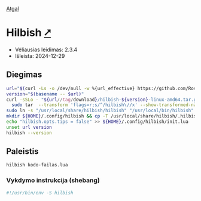[Atgal](./readme.md)

# Hilbish [&#x2B67;](https://rosettea.github.io/Hilbish/)

* Vėliausias leidimas: 2.3.4
* Išleista: 2024-12-29

## Diegimas

```bash
url="$(curl -Ls -o /dev/null -w %{url_effective} https://github.com/Rosettea/Hilbish/releases/latest)"
version="$(basename -- $url)"
curl -sSLo - "${url//tag/download}/hilbish-${version}-linux-amd64.tar.gz" |\
  sudo tar  --transform 'flags=r;s/^/hilbish\//x' --show-transformed-names -xzvC "/usr/local/share"
sudo ln -s "/usr/local/share/hilbish/hilbish" "/usr/local/bin/hilbish"
mkdir ${HOME}/.config/hilbish && cp -T /usr/local/share/hilbish/.hilbishrc.lua ${HOME}/.config/hilbish/init.lua
echo "hilbish.opts.tips = false" >> ${HOME}/.config/hilbish/init.lua
unset url version
hilbish --version
```

## Paleistis

```bash
hilbish kodo-failas.lua
```

### Vykdymo instrukcija (shebang)

```bash
#!/usr/bin/env -S hilbish
```

